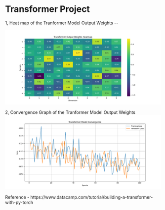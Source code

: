 <h1>
Transformer Project
</h1>

1, Heat map of the Tranformer Model Output Weights --

![Heat map of Tranformer Output Weights](Figure_1.png)

2, Convergence Graph of the Tranformer Model Output Weights
![Convergence Graph](InitialConvergenceModel.png)





<p> Reference - https://www.datacamp.com/tutorial/building-a-transformer-with-py-torch</p>

